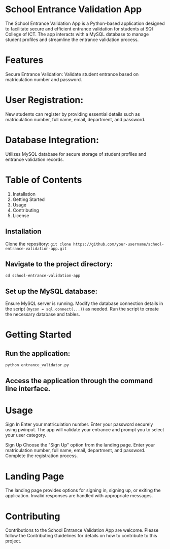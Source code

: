 # School Entrance Validation App
The School Entrance Validation App is a Python-based application designed to facilitate secure and efficient entrance validation for students at SQI College of ICT. The app interacts with a MySQL database to manage student profiles and streamline the entrance validation process.

# Features
Secure Entrance Validation: Validate student entrance based on matriculation number and password.

# User Registration: 
New students can register by providing essential details such as matriculation number, full name, email, department, and password.

# Database Integration: 
Utilizes MySQL database for secure storage of student profiles and entrance validation records.

# Table of Contents
1. Installation
2. Getting Started
3. Usage
4. Contributing
5. License

## Installation
Clone the repository:
`git clone https://github.com/your-username/school-entrance-validation-app.git`

## Navigate to the project directory:
`cd school-entrance-validation-app`

## Set up the MySQL database:
Ensure MySQL server is running.
Modify the database connection details in the script (`mycon = sql.connect(...)`) as needed.
Run the script to create the necessary database and tables.

# Getting Started
## Run the application:
`python entrance_validator.py`

## Access the application through the command line interface.
# Usage
Sign In
Enter your matriculation number.
Enter your password securely using pwinput.
The app will validate your entrance and prompt you to select your user category.

Sign Up
Choose the "Sign Up" option from the landing page.
Enter your matriculation number, full name, email, department, and password.
Complete the registration process.

# Landing Page
The landing page provides options for signing in, signing up, or exiting the application.
Invalid responses are handled with appropriate messages.

# Contributing
Contributions to the School Entrance Validation App are welcome. Please follow the Contributing Guidelines for details on how to contribute to this project.
